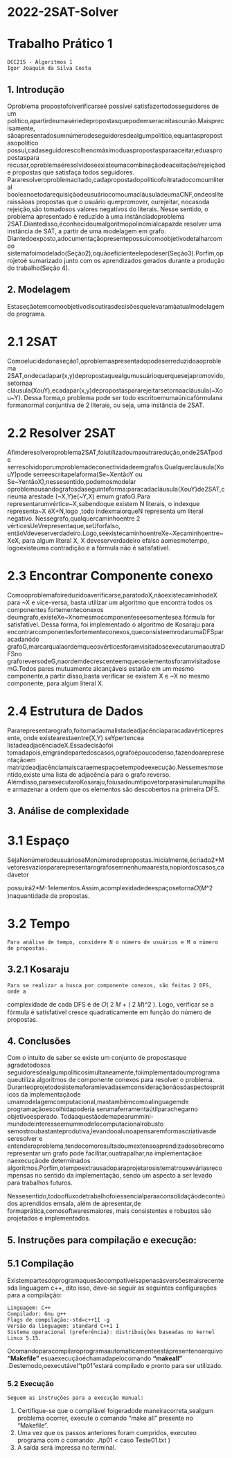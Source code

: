 # 2022-2SAT-Solver

# Trabalho Prático 1

```
DCC215 - Algoritmos 1
Igor Joaquim da Silva Costa
```
## 1. Introdução

Oproblema propostofoiverificarseé possível satisfazertodosseguidores de um
político,apartirdeumasériedepropostasquepodemseraceitasounão.Maisprecisamente,
sãoapresentadosumnúmerodeseguidoresdealgumpolítico,equantaspropostasopolítico
possui,cadaseguidorescolhenomáximoduaspropostasparaaceitar,eduaspropostaspara
recusar,oproblemaéresolvidoseexisteumacombinaçãodeaceitação/rejeiçãode propostas
que satisfaça todos seguidores.
Pararesolveroproblemacitado,cadapropostadopolíticofoitratadocomoumliteral
booleanoetodarequisiçãodeusuáriocomoumacláusuladeumaCNF,ondeosliteraissãoas
propostas que o usuário querpromover, ourejeitar, nocasoda rejeição,são tomadosos
valores negativos do literais. Nesse sentido, o problema apresentado é reduzido à uma
instânciadoproblema 2SAT.Diantedisso,éconhecidoumalgoritmopolinomialcapazde
resolver uma instância de SAT, a partir de uma modelagem em grafo.
Diantedoexposto,adocumentaçãopresentepossuicomoobjetivodetalharcomoo
sistemafoimodelado(Seção2),oquãoeficienteelepodeser(Seção3).Porfim,oprojetoé
sumarizado junto com os aprendizados gerados durante a produção do trabalho(Seção 4).

## 2. Modelagem

Estaseçãotemcomoobjetivodiscutirasdecisõesquelevaramàatualmodelagemdo
programa.

# 2.1 2SAT

Comoelucidadonaseção1,oproblemaapresentadopodeserreduzidoaoproblema
2SAT,ondecadapar(x,y)depropostaquealgumusuárioquerquesejapromovido,setornaa
cláusula(XouY),ecadapar(x,y)depropostaspararejeitarsetornaacláusula(~Xou~Y).
Dessa forma,o problema pode ser todo escritoemumaúnicafórmulana formanormal
conjuntiva de 2 literais, ou seja, uma instância de 2SAT.


# 2.2 Resolver 2SAT

Afimderesolveroproblema2SAT,foiutilizadoumaoutraredução,onde2SATpode
serresolvidoporumproblemadeconectividadeemgrafos.Qualquercláusula(XouY)pode
serreescritapelaforma(Se~XentãoY ou Se~YentãoX),nessesentido,podemosmodelar
oproblemausandografosdaseguinteforma:paracadacláusula(XouY)de2SAT,crieuma
arestade (~X,Y)e(~Y,X) emum grafoG.Para representarumvértice~X,sabendoque
existem N literais, o indexque representa~X éX+N,logo ,todo indexmaiorqueN
representa um literal negativo.
Nessegrafo,qualquercaminhoentre 2 vérticesUeVrepresentaque,seUforfalso,
entãoVdeveserverdadeiro.Logo,seexistecaminhoentreXe~Xecaminhoentre~XeX,
para algum literal X, X deveserverdadeiro efalso aomesmotempo, logoexisteuma
contradição e a fórmula não é satisfatível.

# 2.3 Encontrar Componente conexo

Comooproblemafoireduzidoaverificarse,paratodoX,nãoexistecaminhodeX
para ~X e vice-versa, basta utilizar um algoritmo que encontra todos os componentes
fortementeconexos deumgrafo,existeXe~Xnomesmocomponenteseesomentesea
fórmula for satisfatível. Dessa forma, foi implementado o algoritmo de Kosaraju para
encontrarcomponentesfortementeconexos,queconsisteemrodarumaDFSparacadanódo
grafoG,marcarqualaordemqueosvérticesforamvisitadoseexecutarumaoutraDFSno
graforeversodeG,naordemdecrescenteemqueoselementosforamvisitadosemG.Todos
pares mutuamente alcançáveis estarão em um mesmo componente,a partir disso,basta
verificar se existem X e ~X no mesmo componente, para algum literal X.

# 2.4 Estrutura de Dados

Pararepresentarografo,foitomadaumalistadeadjacênciaparacadavérticepresente,
onde existearestaentre(X,Y) seYpertencea listadeadjacênciadeX.Essadecisãofoi
tomadapois,emgrandepartedoscasos,ografoépoucodenso,fazendoarepresentaçãoem
matrizdeadjacênciamaiscaraemespaçoetempodeexecução.Nessemesmosentido,existe
uma lista de adjacência para o grafo reverso.
Alémdisso,paraexecutaroKosaraju,foiusadoumtipovetorparasimularumapilha
e armazenar a ordem que os elementos são descobertos na primeira DFS.


## 3. Análise de complexidade

# 3.1 Espaço

SejaNonúmerodeusuárioseMonúmerodepropostas.Inicialmente,écriado2*M
vetoresvaziospararepresentarografosemnenhumaaresta,nopiordoscasos,cadavetor

possuirá2*M-1elementos.Assim,acomplexidadedeespaçosetorna𝑂(𝑀^2 )naquantidade
de propostas.

# 3.2 Tempo

```
Para análise de tempo, considere N o número de usuários e M o número de propostas.
```
## 3.2.1 Kosaraju

```
Para se realizar a busca por componente conexos, são feitas 2 DFS, onde a
```
complexidade de cada DFS é de 𝑂( 2 𝑀 + ( 2 𝑀)^2 ). Logo, verificar se a fórmula é
satisfatível cresce quadraticamente em função do número de propostas.

## 4. Conclusões

Com o intuito de saber se existe um conjunto de propostasque agradetodosos
seguidoresdealgumpolíticosimultaneamente,foiimplementadoumprograma queutiliza
algoritmos de componente conexos para resolver o problema.
Duranteoprojetodosistemaforamlevadasemconsideraçãonãosóaspectospráticos
da implementaçãode umamodelagemcomputacional,mastambémcomoalinguagemde
programaçãoescolhidapoderia serumaferramentaútilparachegarno objetivoesperado.
Todaaquestãodemapearummini-mundodeinteresseemummodelocomputacionalrobusto
semostroubastanteprodutiva,levandooalunoapensaremformascriativasde seresolver e
entenderoproblema,tendocomoresultadoumextensoaprendizadosobrecomo representar
um grafo pode facilitar,ouatrapalhar,na implementaçãoe naexecuçãode determinados
algoritmos.Porfim,otempoextrausadoparaprojetarosistematrouxeváriasrecompensas
no sentido da implementação, sendo um aspecto a ser levado para trabalhos futuros.


Nessesentido,todoofluxodetrabalhofoiessencialparaaconsolidaçãodeconteúdos
aprendidos emsala, além de apresentar,de formaprática,comosoftwaresmaiores, mais
consistentes e robustos são projetados e implementados.

## 5. Instruções para compilação e execução:

## 5.1 Compilação

Existempartesdoprogramaquesãocompatíveisapenasàsversõesmaisrecentesda
linguagem c++, dito isso, deve-se seguir as seguintes configurações para a compilação:

```
Linguagem: C++
Compilador: Gnu g++
Flags de compilação:-std=c++11 -g
Versão da linguagem: standard C++1 1
Sistema operacional (preferência): distribuições baseadas no kernel Linux 5.15.
```
Ocomandoparacompilaroprogramaautomaticamenteestápresentenoarquivo **“Makefile”**
esuaexecuçãoéchamadapelocomando **“makeall”** .Destemodo,oexecutável“tp01”estará
compilado e pronto para ser utilizado.

### 5.2 Execução

```
Seguem as instruções para a execução manual:
```
1. Certifique-se que o compilável foigeradode maneiracorreta,sealgum problema
    ocorrer, execute o comando “make all” presente no “Makefile”.
2. Uma vez que os passos anteriores foram cumpridos, executeo programa com o
    comando: ./tp01 < caso Teste01.txt )
3. A saída será impressa no terminal.


